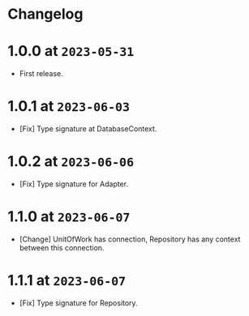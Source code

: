 # Changelog

# 1.0.0 at `2023-05-31`

* First release.

# 1.0.1 at `2023-06-03`

* [Fix] Type signature at DatabaseContext.

# 1.0.2 at `2023-06-06`

* [Fix] Type signature for Adapter.

# 1.1.0 at `2023-06-07`

* [Change] UnitOfWork has connection, Repository has any context between this connection.

# 1.1.1 at `2023-06-07`

* [Fix] Type signature for Repository.